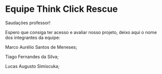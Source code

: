 # Equipe Think Click Rescue



Saudações professor!

Espero que consiga ter acesso e avaliar nosso projeto, deixo aqui o nome dos integrantes da equipe:



Marco Aurélio Santos de Meneses;

Tiago Fernandes da Silva;

Lucas Augusto Simiscuka;
